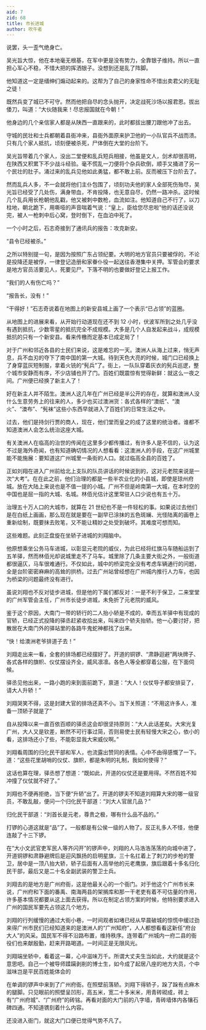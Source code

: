 ```yaml
---
aid: 7
zid: 68
title: 市长进城
author: 吹牛者
---
```


说罢，头一歪气绝身亡。

吴光旨大惊，他在本地毫无根基，在军中更是没有势力，全靠银子维持。所以一直担心军心不稳，不惜大把的挥洒银子。没想到还是乱了阵脚。

他知道这一定是缙绅们煽动起来的。这帮为了自己的身家性命不惜出卖君父的无耻之徒！

既然兵变了城已不可守。然而他把自尽的念头抛开，决定战死沙场以报君恩。拔出倭刀，叫道：“大伙随我来！尽忠报国就在今朝！”

他身边的几个亲信家人都是从陕西一直跟来的，此时都拔出腰刀跟他冲了出去。

守城的民壮和士兵都朝着县衙冲来，县衙外面原来护卫他的一小队官兵不战而溃。只有几个家人抵抗，顷刻便被杀死，尸体倒在大堂的台阶下。

吴光旨带着几个家人，没出二堂便和乱兵短兵相接，他虽是文人，剑术却很高明，在陕西又积累下不少战斗经验。毫不慌乱一刀便将个杂兵砍倒，顺手又捅进了另一个民壮的肚子。涌过来的乱兵见他如此勇猛，都不敢上前。反而被压下台阶去了。

然而乱兵人多，不一会就将他们主仆包围了，顷刻功夫他的家人全部死伤殆尽，吴光旨已经受了几处伤，满身带血，不肯投降，也无意自尽，仍然一路冲杀。这时候几个乱兵用长枪朝他乱戳，他又被刺中数枪，血流如注。他知道自己不行了，以刀柱地，朝北跪下，用嘶哑的声音喘着气说：“皇上，臣给您尽忠啦”他的话还没说完，被人一枪刺中后心窝，登时倒下，在血泊中死了。

一个小时之后，石志奇接到了通讯兵的报告：攻克新安。

“县令已经被杀。”

之所以特别提一句，是因为按照广东占领纪要。大明的地方官员只要被俘的，不论是投降还是被俘，一律登记造册和家眷仆役一起送往香港集中关押。军管会的要求是地方官员活要见人，死要见尸。下落不明的也要做好登记上报工作。

“我们的人有伤亡吗？”

“报告长，没有！”

“干得好！”石志奇说着在地图上的新安县城上画了一个表示“已占领”的蓝圈。

从地图上的进展来看，从开始行动道现在还不到 12 小时，伏波军所到之处几乎没有遇到抵抗，少数零星的抵抗完全不成规模。大多是几个人自发起来战斗，成规模抵抗的只有一个新安县。看来传檄而定基本已成定局了！

对于广州和邻近各县的士民们来说，这是难忘的一天。澳洲人从海上过来，悄无声息，兵不血刃的夺下了南中国的第一大城。待到天色大亮的时候，城门口已经换上了身穿蓝灰短制服，拿着火铳的“髡兵”了。街上，一队队穿着灰衣的髡兵巡逻，整个城市安静而有序，不少店铺也开了门。百姓们既震惊有觉得新鲜：就这么一夜之间。广州便已经换了新主人了！

好在新主人并不陌生。澳洲人这几年在广州已经是半公开的存在，就算和澳洲人没什么生意劳务上的往来的人，多少也买过澳洲货：各式各样的“澳纸”、“澳火”、“澳布”、“髡袜”这些小东西早就进入了百姓们的日常生活之中。

过去，他们是持剑行贾的商人，现在，他们堂而皇之的成了这里的统治者。谁都不知道澳洲人会怎么统治这座大城。

有关澳洲人在临高的治世的传闻在这里多少都传播过，有许多人是不信的，认为这不过是海外奇闻，也有知道确切情况的人想看看：这澳洲人的手段，在这广州城里能不能施展：要知道这广州城里一条街的人口。就过临高全县的百姓了。

正如刘翔在进入广州前给北上支队的队员讲话的时候说到的，这对元老院来说是一次“大考”。在在此之前，他们治理的都是一些半农业化的小县城，即使是琼州府城。放在大陆上来说也是不值一提的小城。广州不但是岭南第一大城，在本时空的中国也是屈一指的大城、名城。林佰光估计这里常驻人口少说也有五十万。

治理五十万人口的大城市，就算在 21 世纪也不是一件轻松的事。如果说过去他们是在白纸上画画，那么现在就是要在一副早已涂抹的五色斑斓、光怪陆离的画卷上重新绘制，既要抹去败笔，又不能让精妙之处受到破坏。其难度可想而知。

这些难题。此刻正盘旋在坐轿子进城的刘翔脑中。

他原想乘坐公务马车进城，以彰显元老院的威仪，为此已经将红旗马车随船运到了五羊驿，然而林佰光却说城里走不了马车。城里除了几条主要大街之外，一般街道都很逼仄，马车很难通行。不仅如此，城中的桥梁完全没有考虑车辆通行的问题，全是台阶密密麻麻的高耸的拱桥。过去广州站曾经想在广州城内推行人力车，也因为桥梁的问题最终没有进行。

虽说刘翔也不反对徒步进城，但是他的下属们都反对：一是不利于保卫，二来堂堂的广州军管会主任，广州市长徒步进城，未免折了元老院的威风。

鉴于这个原因，大南门一带的轿行的二人抬小轿是不成的，幸而五羊驿中有现成的官轿，已经正式投降的驿丞赶紧收拾出来，叫来四个轿夫抬轿。他一心要讨好，把散居在大南门外的驿站里的各路牛鬼蛇神都找了出来。

“快！给澳洲老爷排道子去！”

刘翔走出来一看，全套的排场都已经摆好了。开道的铜锣、“肃静迴避”两块牌子、各式各样的旗帜、仪仗摆设齐全，威风凛凛。各色人等全都穿着公服，在下面伺候。

驿丞见他出来，一路小跑的来到面前跪下，禀道：“大人！仪仗导子都安排妥了，请大人升轿！”

刘翔哭笑不得，这是封建大官的排场还真不小。当下关照道：“不用这许多人，准备一顶轿子就是了”

自从投降以来一直百依百顺的驿丞这会却很坚持原则：“大人此话差矣。大宋光复广州，大人又是钦差，断然不可行事过简，否则易使士民有轻慢大宋之心，依小的看，这排场还小了些，不能彰显我大宋威仪啊。”

刘翔看周围的归化民干部和军人，也流露出赞同的表情。心中不由得感慨了一下。道：“这些花里胡哨的仪仗、旗帜，都是朱明的礼制，我如何使得？”

这话也算在理，驿丞想了想道：“既如此，开道的仪仗还是要用得。不然百姓不知冲撞了仪仗就不好了。”

刘翔也不便再拒绝，当下便“升轿”出了。开道的锣夫不知道刘翔算大宋的哪一级官员，不敢乱敲，便问一个归化民干部道：“刘大人官居几品？”

归化民干部道：“刘首长是元老，尊贵之极，哪有什么品不品的。”

打锣的心道这就是“品”了。一般都是有公侯一级的人物了。反正礼多人不怪，他便连敲了十三下锣。

在“大小文武官吏军民人等齐闪开”的锣声中，刘翔的人马浩浩荡荡的向城中进了，开道铜锣和肃静避牌后是迎风飘扬的启明星旗，三十名扛着上了刺刀的步枪的警卫，居中是一顶八抬大轿，轿子后面有人高举他的元老鹰旗，旗后跟着十多名归化民干部，最后又是二十名全副武装的警卫士兵。

刘翔去的是地方是广州府衙，这是他最关心的一个衙门。对于他这个广州市长来说，广州府和下面的番禹、南海两县的架搁库和那一干老吏有着不可估量的作用，许多基本情况都要从这上面去获得。所以在制定占领方案的时候，他特别要求进入广州的国民军要先占领这几个地方。

刘翔的行列缓慢的通过大街小巷，一时间观者如堵已经从早晨破城的惊慌中缓过劲来得广州市民们已经知道来的是澳洲人的“广州知府”，人人都想看看这新任“府台大人”的风采。国民军不得不沿路布置，维持秩序。连带着广州城内一府二县的衙役们也来献殷勤，赶来开路喝道。一时间正是无限风光。

刘翔端坐轿中，看着这一幕，心中滋味万千。所谓大丈夫生当如此，大约就是这个意思吧。自己一个被导师蹂躏剥削的博士生，如今成了起居八座的地方大员，个中滋味岂是平民百姓能体会的

在单调的锣声中来到了广州府衙。在照壁前落轿。刘翔下得轿子，跺了跺有点麻木的腿脚。只见眼前的照壁呈凹形，高五米，宽二十多米米，用青砖砌成，砖上有“广州府城”、“广州府”的砖铭。再看对面的大门前的八字墙，青砖墙体内各镶石碑四通。不知道镌刻着什么内容。

还没进入衙门，就这大门口便已觉得气势不凡了。
